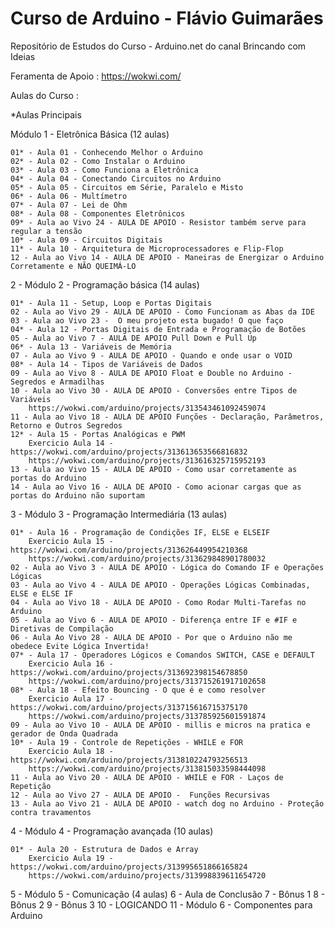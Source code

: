 # Curso de Arduino - Flávio Guimarães
Repositório de Estudos do Curso - Arduino.net do canal Brincando com Ideias


Feramenta de Apoio : https://wokwi.com/

Aulas do Curso :

*Aulas Principais

Módulo 1 - Eletrônica Básica (12 aulas)

	01* - Aula 01 - Conhecendo Melhor o Arduino
	02* - Aula 02 - Como Instalar o Arduino
	03* - Aula 03 - Como Funciona a Eletrônica
	04* - Aula 04 - Conectando Circuitos no Arduino
	05* - Aula 05 - Circuitos em Série, Paralelo e Misto
	06* - Aula 06 - Multímetro
	07* - Aula 07 - Lei de Ohm
	08* - Aula 08 - Componentes Eletrônicos
	09* - Aula ao Vivo 24 - AULA DE APOIO - Resistor também serve para regular a tensão
	10* - Aula 09 - Circuitos Digitais
	11* - Aula 10 - Arquitetura de Microprocessadores e Flip-Flop
	12 - Aula ao Vivo 14 - AULA DE APOIO - Maneiras de Energizar o Arduino Corretamente e NÃO QUEIMÁ-LO
	
2 - Módulo 2 - Programação básica (14 aulas)

	01* - Aula 11 - Setup, Loop e Portas Digitais
	02 - Aula ao Vivo 29 - AULA DE APOIO - Como Funcionam as Abas da IDE
	03 - Aula ao Vivo 23 -  O meu projeto esta bugado! O que faço
	04* - Aula 12 - Portas Digitais de Entrada e Programação de Botões
	05 - Aula ao Vivo 7 - AULA DE APOIO Pull Down e Pull Up
	06* - Aula 13 - Variáveis de Memória
	07 - Aula ao Vivo 9 - AULA DE APOIO - Quando e onde usar o VOID
	08* - Aula 14 - Tipos de Variáveis de Dados
	09 - Aula ao Vivo 8 - AULA DE APOIO Float e Double no Arduino - Segredos e Armadilhas
	10 - Aula ao Vivo 30 - AULA DE APOIO - Conversões entre Tipos de Variáveis
		https://wokwi.com/arduino/projects/313543461092459074
	11 - Aula ao Vivo 18 - AULA DE APOIO Funções - Declaração, Parâmetros, Retorno e Outros Segredos
	12* - Aula 15 - Portas Analógicas e PWM
		Exercicio Aula 14 - https://wokwi.com/arduino/projects/313613653566816832
		https://wokwi.com/arduino/projects/313616325715952193
	13 - Aula ao Vivo 15 - AULA DE APOIO - Como usar corretamente as portas do Arduino
	14 - Aula ao Vivo 16 - AULA DE APOIO - Como acionar cargas que as portas do Arduino não suportam

3 - Módulo 3 - Programação Intermediária (13 aulas)

	01* - Aula 16 - Programação de Condições IF, ELSE e ELSEIF
		Exercicio Aula 15 - https://wokwi.com/arduino/projects/313626449954210368
		https://wokwi.com/arduino/projects/313629848901780032
	02 - Aula ao Vivo 3 - AULA DE APOIO - Lógica do Comando IF e Operações Lógicas
	03 - Aula ao Vivo 4 - AULA DE APOIO - Operações Lógicas Combinadas, ELSE e ELSE IF
	04 - Aula ao Vivo 18 - AULA DE APOIO - Como Rodar Multi-Tarefas no Arduino
	05 - Aula ao Vivo 6 - AULA DE APOIO - Diferença entre IF e #IF e Diretivas de Compilação
	06 - Aula Ao Vivo 28 - AULA DE APOIO - Por que o Arduino não me obedece Evite Lógica Invertida!
	07* - Aula 17 - Operadores Lógicos e Comandos SWITCH, CASE e DEFAULT
		Exercicio Aula 16 - https://wokwi.com/arduino/projects/313692398154678850
		https://wokwi.com/arduino/projects/313715261917102658
	08* - Aula 18 - Efeito Bouncing - O que é e como resolver
		Exercicio Aula 17 - https://wokwi.com/arduino/projects/313715616715375170
		https://wokwi.com/arduino/projects/313785925601591874
	09 - Aula ao Vivo 10 - AULA DE APOIO - millis e micros na pratica e gerador de Onda Quadrada
	10* - Aula 19 - Controle de Repetições - WHILE e FOR
		Exercicio Aula 18 - https://wokwi.com/arduino/projects/313810224793256513
		https://wokwi.com/arduino/projects/313815033598444098
	11 - Aula ao Vivo 20 - AULA DE APOIO - WHILE e FOR - Laços de Repetição
	12 - Aula ao Vivo 27 - AULA DE APOIO -  Funções Recursivas
	13 - Aula ao Vivo 21 - AULA DE APOIO - watch dog no Arduino - Proteção contra travamentos

4 - Módulo 4 - Programação avançada (10 aulas)

	01* - Aula 20 - Estrutura de Dados e Array
		Exercicio Aula 19 - https://wokwi.com/arduino/projects/313995651866165824
		https://wokwi.com/arduino/projects/313998839611654720
5 - Módulo 5 - Comunicação (4 aulas)
6 - Aula de Conclusão
7 - Bônus 1
8 - Bônus 2
9 - Bônus 3
10 - LOGICANDO
11 - Módulo 6 - Componentes para Arduino
